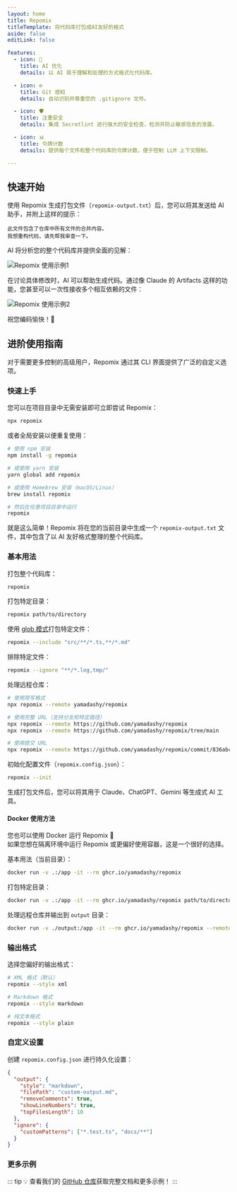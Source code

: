 ```yaml
---
layout: home
title: Repomix
titleTemplate: 将代码库打包成AI友好的格式
aside: false
editLink: false

features:
  - icon: 🤖
    title: AI 优化
    details: 以 AI 易于理解和处理的方式格式化代码库。

  - icon: ⚙️
    title: Git 感知
    details: 自动识别并尊重您的 .gitignore 文件。

  - icon: 🛡️
    title: 注重安全
    details: 集成 Secretlint 进行强大的安全检查，检测并防止敏感信息的泄露。

  - icon: 📊
    title: 令牌计数
    details: 提供每个文件和整个代码库的令牌计数，便于控制 LLM 上下文限制。

---
```


<div class="cli-section">

## 快速开始

使用 Repomix 生成打包文件（`repomix-output.txt`）后，您可以将其发送给 AI 助手，并附上这样的提示：

```
此文件包含了仓库中所有文件的合并内容。
我想重构代码，请先帮我审查一下。
```

AI 将分析您的整个代码库并提供全面的见解：

![Repomix 使用示例1](/images/docs/repomix-file-usage-1.png)

在讨论具体修改时，AI 可以帮助生成代码。通过像 Claude 的 Artifacts 这样的功能，您甚至可以一次性接收多个相互依赖的文件：

![Repomix 使用示例2](/images/docs/repomix-file-usage-2.png)

祝您编码愉快！🚀



## 进阶使用指南

对于需要更多控制的高级用户，Repomix 通过其 CLI 界面提供了广泛的自定义选项。

### 快速上手

您可以在项目目录中无需安装即可立即尝试 Repomix：

```bash
npx repomix
```

或者全局安装以便重复使用：

```bash
# 使用 npm 安装
npm install -g repomix

# 或使用 yarn 安装
yarn global add repomix

# 或使用 Homebrew 安装（macOS/Linux）
brew install repomix

# 然后在任意项目目录中运行
repomix
```

就是这么简单！Repomix 将在您的当前目录中生成一个 `repomix-output.txt` 文件，其中包含了以 AI 友好格式整理的整个代码库。



### 基本用法

打包整个代码库：

```bash
repomix
```

打包特定目录：

```bash
repomix path/to/directory
```

使用 [glob 模式](https://github.com/mrmlnc/fast-glob?tab=readme-ov-file#pattern-syntax)打包特定文件：

```bash
repomix --include "src/**/*.ts,**/*.md"
```

排除特定文件：

```bash
repomix --ignore "**/*.log,tmp/"
```

处理远程仓库：
```bash
# 使用简写格式
npx repomix --remote yamadashy/repomix

# 使用完整 URL（支持分支和特定路径）
npx repomix --remote https://github.com/yamadashy/repomix
npx repomix --remote https://github.com/yamadashy/repomix/tree/main

# 使用提交 URL
npx repomix --remote https://github.com/yamadashy/repomix/commit/836abcd7335137228ad77feb28655d85712680f1
```

初始化配置文件（`repomix.config.json`）：

```bash
repomix --init
```

生成打包文件后，您可以将其用于 Claude、ChatGPT、Gemini 等生成式 AI 工具。

#### Docker 使用方法

您也可以使用 Docker 运行 Repomix 🐳  
如果您想在隔离环境中运行 Repomix 或更偏好使用容器，这是一个很好的选择。

基本用法（当前目录）：

```bash
docker run -v .:/app -it --rm ghcr.io/yamadashy/repomix
```

打包特定目录：
```bash
docker run -v .:/app -it --rm ghcr.io/yamadashy/repomix path/to/directory
```

处理远程仓库并输出到 `output` 目录：

```bash
docker run -v ./output:/app -it --rm ghcr.io/yamadashy/repomix --remote https://github.com/yamadashy/repomix
```

### 输出格式

选择您偏好的输出格式：

```bash
# XML 格式（默认）
repomix --style xml

# Markdown 格式
repomix --style markdown

# 纯文本格式
repomix --style plain
```

### 自定义设置

创建 `repomix.config.json` 进行持久化设置：

```json
{
  "output": {
    "style": "markdown",
    "filePath": "custom-output.md",
    "removeComments": true,
    "showLineNumbers": true,
    "topFilesLength": 10
  },
  "ignore": {
    "customPatterns": ["*.test.ts", "docs/**"]
  }
}
```

### 更多示例
::: tip
💡 查看我们的 [GitHub 仓库](https://github.com/yamadashy/repomix)获取完整文档和更多示例！
:::

</div>
